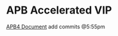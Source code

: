 # APB Accelerated VIP
[APB4 Document](https://developer.arm.com/documentation/ihi0024/c/)
add commits @5:55pm
